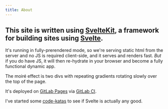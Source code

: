 ```yaml
---
title: About
---
```


<!-- # About this site -->

## This site is written using [SvelteKit][sk], a framework for building sites using [Svelte][sv].

It's running in fully-prerendered mode, so we're serving static html from the
server and no JS is required client-side, and it serves and renders fast. *But*
if you do have JS, it will then re-hydrate in your browser and become a fully
functional dynamic app.

The moiré effect is two divs with repeating gradients rotating slowly over the top of the page.

It's deployed on [GitLab Pages][glp] via [GitLab CI][glci].

I've started some [code-katas](/pages/katas) to see if Svelte is actually any good.

[sk]: https://kit.svelte.dev/
[sv]: https://svelte.dev/
[glp]: https://docs.gitlab.com/ee/user/project/pages/
[glci]: https://docs.gitlab.com/ee/ci/
